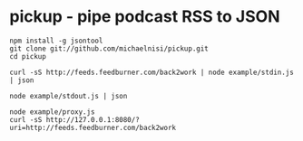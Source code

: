 # pickup - pipe podcast RSS to JSON

    npm install -g jsontool
    git clone git://github.com/michaelnisi/pickup.git
    cd pickup
    
    curl -sS http://feeds.feedburner.com/back2work | node example/stdin.js | json
    
    node example/stdout.js | json
    
    node example/proxy.js
    curl -sS http://127.0.0.1:8080/?uri=http://feeds.feedburner.com/back2work
